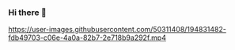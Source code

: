 ### Hi there 👋



https://user-images.githubusercontent.com/50311408/194831482-fdb49703-c06e-4a0a-82b7-2e718b9a292f.mp4

